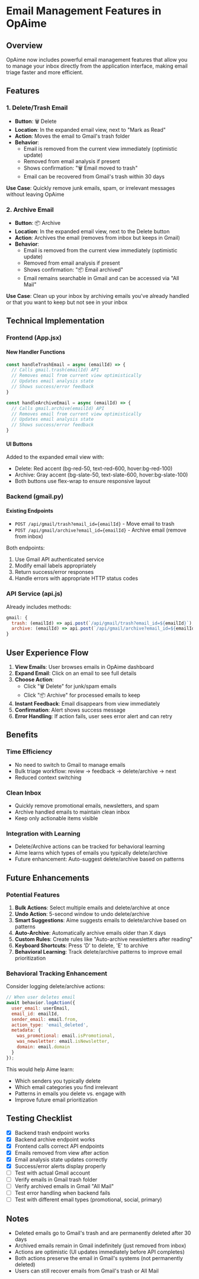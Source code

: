 # Email Management Features in OpAime

## Overview
OpAime now includes powerful email management features that allow you to manage your inbox directly from the application interface, making email triage faster and more efficient.

## Features

### 1. Delete/Trash Email
- **Button**: 🗑️ Delete
- **Location**: In the expanded email view, next to "Mark as Read"
- **Action**: Moves the email to Gmail's trash folder
- **Behavior**: 
  - Email is removed from the current view immediately (optimistic update)
  - Removed from email analysis if present
  - Shows confirmation: "🗑️ Email moved to trash"
  - Email can be recovered from Gmail's trash within 30 days

**Use Case**: Quickly remove junk emails, spam, or irrelevant messages without leaving OpAime

### 2. Archive Email
- **Button**: 📦 Archive
- **Location**: In the expanded email view, next to the Delete button
- **Action**: Archives the email (removes from inbox but keeps in Gmail)
- **Behavior**:
  - Email is removed from the current view immediately (optimistic update)
  - Removed from email analysis if present
  - Shows confirmation: "📦 Email archived"
  - Email remains searchable in Gmail and can be accessed via "All Mail"

**Use Case**: Clean up your inbox by archiving emails you've already handled or that you want to keep but not see in your inbox

## Technical Implementation

### Frontend (App.jsx)

#### New Handler Functions
```javascript
const handleTrashEmail = async (emailId) => {
  // Calls gmail.trash(emailId) API
  // Removes email from current view optimistically
  // Updates email analysis state
  // Shows success/error feedback
}

const handleArchiveEmail = async (emailId) => {
  // Calls gmail.archive(emailId) API
  // Removes email from current view optimistically
  // Updates email analysis state
  // Shows success/error feedback
}
```

#### UI Buttons
Added to the expanded email view with:
- Delete: Red accent (bg-red-50, text-red-600, hover:bg-red-100)
- Archive: Gray accent (bg-slate-50, text-slate-600, hover:bg-slate-100)
- Both buttons use flex-wrap to ensure responsive layout

### Backend (gmail.py)

#### Existing Endpoints
- `POST /api/gmail/trash?email_id={emailId}` - Move email to trash
- `POST /api/gmail/archive?email_id={emailId}` - Archive email (remove from inbox)

Both endpoints:
1. Use Gmail API authenticated service
2. Modify email labels appropriately
3. Return success/error responses
4. Handle errors with appropriate HTTP status codes

### API Service (api.js)

Already includes methods:
```javascript
gmail: {
  trash: (emailId) => api.post(`/api/gmail/trash?email_id=${emailId}`),
  archive: (emailId) => api.post(`/api/gmail/archive?email_id=${emailId}`),
}
```

## User Experience Flow

1. **View Emails**: User browses emails in OpAime dashboard
2. **Expand Email**: Click on an email to see full details
3. **Choose Action**: 
   - Click "🗑️ Delete" for junk/spam emails
   - Click "📦 Archive" for processed emails to keep
4. **Instant Feedback**: Email disappears from view immediately
5. **Confirmation**: Alert shows success message
6. **Error Handling**: If action fails, user sees error alert and can retry

## Benefits

### Time Efficiency
- No need to switch to Gmail to manage emails
- Bulk triage workflow: review → feedback → delete/archive → next
- Reduced context switching

### Clean Inbox
- Quickly remove promotional emails, newsletters, and spam
- Archive handled emails to maintain clean inbox
- Keep only actionable items visible

### Integration with Learning
- Delete/Archive actions can be tracked for behavioral learning
- Aime learns which types of emails you typically delete/archive
- Future enhancement: Auto-suggest delete/archive based on patterns

## Future Enhancements

### Potential Features
1. **Bulk Actions**: Select multiple emails and delete/archive at once
2. **Undo Action**: 5-second window to undo delete/archive
3. **Smart Suggestions**: Aime suggests emails to delete/archive based on patterns
4. **Auto-Archive**: Automatically archive emails older than X days
5. **Custom Rules**: Create rules like "Auto-archive newsletters after reading"
6. **Keyboard Shortcuts**: Press 'D' to delete, 'E' to archive
7. **Behavioral Learning**: Track delete/archive patterns to improve email prioritization

### Behavioral Tracking Enhancement
Consider logging delete/archive actions:
```javascript
// When user deletes email
await behavior.logAction({
  user_email: userEmail,
  email_id: emailId,
  sender_email: email.from,
  action_type: 'email_deleted',
  metadata: {
    was_promotional: email.isPromotional,
    was_newsletter: email.isNewsletter,
    domain: email.domain
  }
});
```

This would help Aime learn:
- Which senders you typically delete
- Which email categories you find irrelevant
- Patterns in emails you delete vs. engage with
- Improve future email prioritization

## Testing Checklist

- [x] Backend trash endpoint works
- [x] Backend archive endpoint works
- [x] Frontend calls correct API endpoints
- [x] Emails removed from view after action
- [x] Email analysis state updates correctly
- [x] Success/error alerts display properly
- [ ] Test with actual Gmail account
- [ ] Verify emails in Gmail trash folder
- [ ] Verify archived emails in Gmail "All Mail"
- [ ] Test error handling when backend fails
- [ ] Test with different email types (promotional, social, primary)

## Notes

- Deleted emails go to Gmail's trash and are permanently deleted after 30 days
- Archived emails remain in Gmail indefinitely (just removed from inbox)
- Actions are optimistic (UI updates immediately before API completes)
- Both actions preserve the email in Gmail's systems (not permanently deleted)
- Users can still recover emails from Gmail's trash or All Mail
